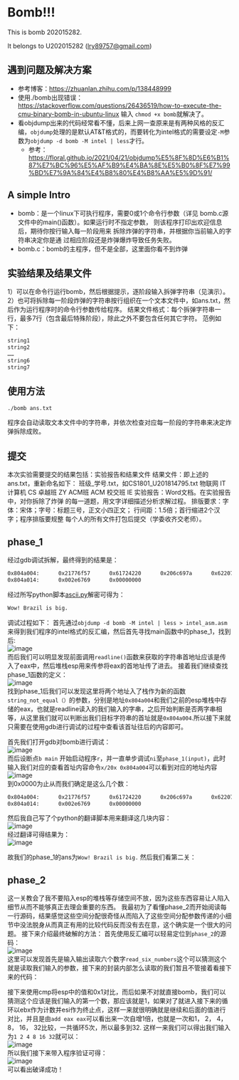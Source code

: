 # Bomb!!!
This is bomb 202015282.

<!-- It belongs to 202015282 (dqwang@hust.edu.cn) -->
It belongs to U202015282 (lry89757@gmail.com)

## 遇到问题及解决方案
* 参考博客：https://zhuanlan.zhihu.com/p/138448999
* 使用./bomb出现错误：https://stackoverflow.com/questions/26436519/how-to-execute-the-cmu-binary-bomb-in-ubuntu-linux
    输入 `chmod +x bomb`就解决了。
* 看objdump出来的代码经常看不懂，后来上网一查原来是有两种风格的反汇编，`objdump`处理的是默认AT&T格式的，而要转化为intel格式的需要设定`-M`参数为`objdump -d bomb -M intel | less`才行。
  * 参考：https://floral.github.io/2021/04/21/objdump%E5%8F%8D%E6%B1%87%E7%BC%96%E5%AF%B9%E4%BA%8E%E5%B0%8F%E7%99%BD%E7%9A%84%E4%B8%80%E4%B8%AA%E5%9D%91/

## A simple Intro

* bomb：是一个linux下可执行程序，需要0或1个命令行参数（详见
                  bomb.c源文件中的main()函数）。如果运行时不指定参数，
                  则该程序打印出欢迎信息后，期待你按行输入每一阶段用来
                  拆除炸弹的字符串，并根据你当前输入的字符串决定你是通
                  过相应阶段还是炸弹爆炸导致任务失败。
* bomb.c：bomb的主程序，但不是全部，这里面你看不到炸弹

## 实验结果及结果文件
1）可以在命令行运行bomb，然后根据提示，逐阶段输入拆弹字符串（见演示）。
2）也可将拆除每一阶段炸弹的字符串按行组织在一个文本文件中，如ans.txt，然后作为运行程序时的命令行参数传给程序。
结果文件格式：每个拆弹字符串一行，最多7行（包含最后特殊阶段），除此之外不要包含任何其它字符。
范例如下：             
```sh
string1
string2
……
string6
string7
```

## 使用方法
```sh
./bomb ans.txt
```
程序会自动读取文本文件中的字符串，并依次检查对应每一阶段的字符串来决定炸弹拆除成败。

## 提交
本次实验需要提交的结果包括：实验报告和结果文件
结果文件：即上述的ans.txt，重新命名如下：
                  班级_学号.txt，如CS1801_U201814795.txt
     物联网 IT  计算机 CS   卓越班  ZY   ACM班  ACM  校交班 IE
实验报告：Word文档。在实验报告中，对你拆除了炸弹
                     的每一道题，用文字详细描述分析求解过程。
          排版要求：字体：宋体；字号：标题三号，正文小四正文；
                             行间距：1.5倍；首行缩进2个汉字；程序排版要规整
每个人的所有文件打包后提交（学委收齐交老师）。  


## phase_1
经过gdb调试拆解，最终得到的结果是：
```sh
0x804a004:      0x21776f57      0x61724220      0x206c697a      0x62207369
0x804a014:      0x002e6769      0x00000000
```
经过所写python脚本[ascii.py](./ascii.py)解密可得为：
```sh
Wow! Brazil is big.
```
调试过程如下：
首先通过`objdump -d bomb -M intel | less > intel_asm.asm`来得到我们程序的intel格式的反汇编，然后首先寻找main函数中的phase_1，找到后:
<br>
![image](https://user-images.githubusercontent.com/77330637/171866841-836e485f-d84c-4a4d-88c4-843af6d10962.png)
<br>
而后我们可以明显发现前面调用`readline()`函数来获取的字符串首地址应该是传入了eax中，然后堆栈esp用来传参将eax的首地址传了进去。
接着我们继续查找phase_1函数的定义：
<br>
![image](https://user-images.githubusercontent.com/77330637/171867595-eed00b77-1c18-4cec-b741-d8f3d3f93ceb.png)
<br>
找到phase_1后我们可以发现这里将两个地址入了栈作为新的函数`string_not_equal（）`的参数，分别是地址`0x804a004`和我们之前的esp堆栈中存储的eax，也就是readline读入的我们输入的字串，之后开始判断是否两字串相等，从这里我们就可以判断出我们目标字符串的首址就是`0x804a004`.所以接下来就只需要在使用gdb进行调试的过程中查看该首址往后的内容即可。

首先我们打开gdb对bomb进行调试：
<br>
![image](https://user-images.githubusercontent.com/77330637/171869229-17ea5cbe-8c08-4366-a650-1fb977833173.png)
<br>
而后设断点`b main` 开始启动程序`r`，并一直单步调试`ni`至`phase_1(input)`，此时输入我们对应的查看首址内容命令`x/20x 0x804a004`可以看到对应的地址内容
<br>
![image](https://user-images.githubusercontent.com/77330637/171869102-9b7536a6-59ad-46d1-9369-87a9c923309f.png)
<br>
到0x0000为止从而我们确定是这么几个数：
```sh
0x804a004:      0x21776f57      0x61724220      0x206c697a      0x62207369
0x804a014:      0x002e6769      0x00000000
```
然后我自己写了个python的翻译脚本用来翻译这几块内容：
<br>
![image](https://user-images.githubusercontent.com/77330637/171869728-790a504b-e7e4-4b09-ad15-ec41ffe12346.png)
<br>
经过翻译可得结果为：
<br>
![image](https://user-images.githubusercontent.com/77330637/171869825-c01ee3f9-a20a-4eb9-bd38-a725be721e55.png)
<br>

故我们的phase_1的ans为`Wow! Brazil is big.`
然后我们看第二关：


## phase_2

这一关教会了我不要陷入esp的堆栈等存储空间不放，因为这些东西容易让人陷入细节从而不能够真正去理会重要的东西。
我最初为了看懂phase_2而开始阅读每一行源码，结果感觉这些空间分配很奇怪从而陷入了这些空间分配参数传递的小细节中没法脱身从而真正有用的比较代码反而没有去在意，这个确实是一个很大的问题。
接下来介绍最终破解的方法：
首先使用反汇编可以轻易定位到`phase_2`的源码：
<br>
![image](https://user-images.githubusercontent.com/77330637/171904702-f9634493-8865-4f84-80fd-5a47529cdc91.png)
<br>
这里可以发现首先是输入输出读取六个数字`read_six_numbers`这个可以猜测这个就是读取我们输入的参数，接下来的封装内部怎么读取的我们暂且不管接着看接下来的代码：

接下来使用cmp将esp中的值和0x1对比，而后如果不对就直接bomb，我们可以猜测这个应该是我们输入的第一个数，那应该就是1，如果对了就进入接下来的循环以ebx作为计数并esi作为终止点，这样一来就很明确就是继续和后面的值进行对比，并且是由`add eax eax`可以看出来一次自增1倍，也就是一次和1， 2， 4， 8， 16， 32比较，一共循环5次，所以最多到32.
这样一来我们可以得出我们输入为`1 2 4 8 16 32`就可以：
<br>
![image](https://user-images.githubusercontent.com/77330637/171905510-aa6dee02-4e4f-4b7b-a4f6-030b54892b97.png)
<br>
所以我们接下来带入程序验证可得：
<br>
![image](https://user-images.githubusercontent.com/77330637/171905667-9e3c7561-03cd-4403-964f-9e940ac8d70f.png)
<br>
可以看出破译成功！































